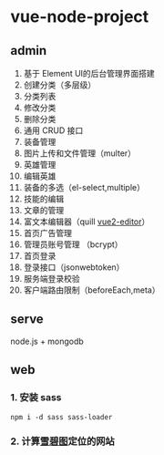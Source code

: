 # vue-node-project

## admin

1. 基于 Element UI的后台管理界面搭建
2. 创建分类（多层级）
3. 分类列表
4. 修改分类
5. 删除分类
6. 通用 CRUD 接口
7. 装备管理
8. 图片上传和文件管理（multer）
9. 英雄管理
10. 编辑英雄
11. 装备的多选（el-select,multiple）
12. 技能的编辑
13. 文章的管理
14. 富文本编辑器（quill  [vue2-editor](https://www.npmjs.com/package/vue2-editor)）
15. 首页广告管理
16. 管理员账号管理 （bcrypt）
17. 首页登录
18. 登录接口（jsonwebtoken）
19. 服务端登录校验
20. 客户端路由限制（beforeEach,meta）


## serve

node.js + mongodb


## web

### 1. 安装 sass

`npm i -d sass sass-loader`


### 2. 计算[雪碧图](http://www.spritecow.com/)定位的网站
